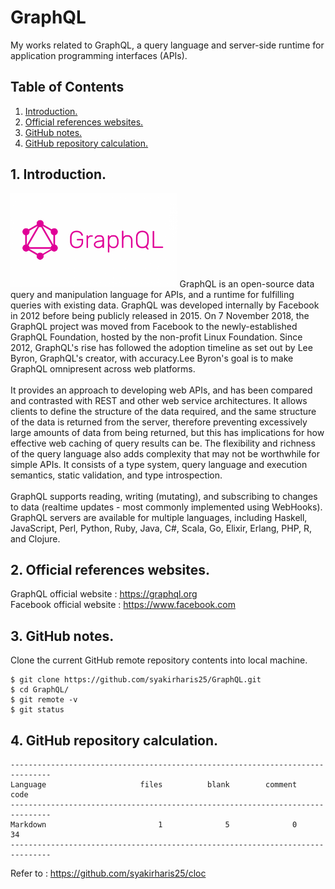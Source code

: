 # GraphQL
My works related to GraphQL, a query language and server-side runtime for application programming interfaces (APIs).

## Table of Contents
1. [Introduction.](#introduction)
2. [Official references websites.](#references)
3. [GitHub notes.](#github)
4. [GitHub repository calculation.](#calculation)

<a name="introduction"></a>
## 1. Introduction.
<img src="graphql.png" height="150"> 
GraphQL is an open-source data query and manipulation language for APIs, and a runtime for fulfilling queries with existing data. GraphQL was developed internally by Facebook in 2012 before being publicly released in 2015. On 7 November 2018, the GraphQL project was moved from Facebook to the newly-established GraphQL Foundation, hosted by the non-profit Linux Foundation. Since 2012, GraphQL's rise has followed the adoption timeline as set out by Lee Byron, GraphQL's creator, with accuracy.Lee Byron's goal is to make GraphQL omnipresent across web platforms.
<br /><br />
It provides an approach to developing web APIs, and has been compared and contrasted with REST and other web service architectures. It allows clients to define the structure of the data required, and the same structure of the data is returned from the server, therefore preventing excessively large amounts of data from being returned, but this has implications for how effective web caching of query results can be. The flexibility and richness of the query language also adds complexity that may not be worthwhile for simple APIs. It consists of a type system, query language and execution semantics, static validation, and type introspection.
<br /><br />
GraphQL supports reading, writing (mutating), and subscribing to changes to data (realtime updates - most commonly implemented using WebHooks). GraphQL servers are available for multiple languages, including Haskell, JavaScript, Perl, Python, Ruby, Java, C#, Scala, Go, Elixir, Erlang, PHP, R, and Clojure.

<a name="references"></a>
## 2. Official references websites. <br />
GraphQL official website : https://graphql.org <br />
Facebook official website : https://www.facebook.com <br />
 
<a name="github"></a>
## 3. GitHub notes.
Clone the current GitHub remote repository contents into local machine.
```
$ git clone https://github.com/syakirharis25/GraphQL.git
$ cd GraphQL/
$ git remote -v
$ git status
```

<a name="calculation"></a>
## 4. GitHub repository calculation.
```
-------------------------------------------------------------------------------
Language                     files          blank        comment           code
-------------------------------------------------------------------------------
Markdown                         1              5              0             34
-------------------------------------------------------------------------------
```
Refer to : https://github.com/syakirharis25/cloc
